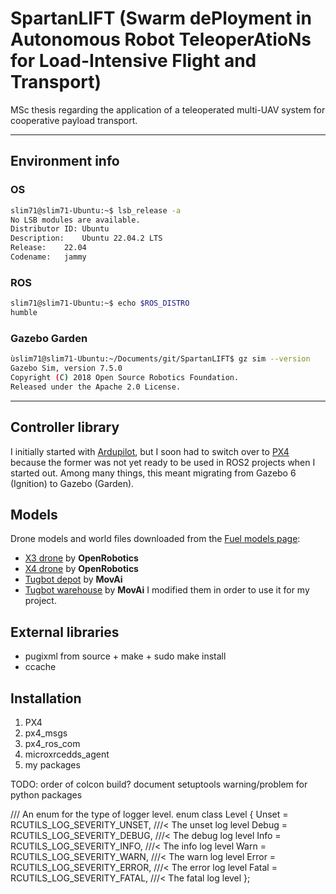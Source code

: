 # SpartanLIFT (Swarm dePloyment in Autonomous Robot TeleoperAtioNs for Load-Intensive Flight and Transport)

MSc thesis regarding the application of a teleoperated multi-UAV system for cooperative payload transport.

---

## Environment info
### OS
```bash
slim71@slim71-Ubuntu:~$ lsb_release -a
No LSB modules are available.
Distributor ID:	Ubuntu
Description:	Ubuntu 22.04.2 LTS
Release:	22.04
Codename:	jammy
```

### ROS
```bash
slim71@slim71-Ubuntu:~$ echo $ROS_DISTRO 
humble
```
### Gazebo Garden
```bash
ùslim71@slim71-Ubuntu:~/Documents/git/SpartanLIFT$ gz sim --version
Gazebo Sim, version 7.5.0
Copyright (C) 2018 Open Source Robotics Foundation.
Released under the Apache 2.0 License.
```

---

## Controller library
I initially started with [Ardupilot](https://ardupilot.org/), but I soon had to switch over to [PX4](https://px4.io/) 
because the former was not yet ready to be used in ROS2 projects when I started out.
Among many things, this meant migrating from Gazebo 6 (Ignition) to Gazebo (Garden).

## Models
Drone models and world files downloaded from the [Fuel models page](https://app.gazebosim.org/fuel/models):
- [X3 drone](https://app.gazebosim.org/OpenRobotics/fuel/models/X3%20UAV%20Config%201) by **OpenRobotics**
- [X4 drone](https://app.gazebosim.org/OpenRobotics/fuel/models/X4%20UAV%20Config%201) by **OpenRobotics**
- [Tugbot depot](https://app.gazebosim.org/MovAi/fuel/worlds/tugbot_depot) by **MovAi**
- [Tugbot warehouse](https://app.gazebosim.org/MovAi/fuel/worlds/tugbot_warehouse) by **MovAi**
I modified them in order to use it for my project.

## External libraries
- pugixml from source + make + sudo make install
- ccache

## Installation

1. PX4
2. px4_msgs
3. px4_ros_com
4. microxrcedds_agent
5. my packages

TODO: order of colcon build?
document setuptools warning/problem for python packages

  /// An enum for the type of logger level.
  enum class Level
  {
    Unset = RCUTILS_LOG_SEVERITY_UNSET,  ///< The unset log level
    Debug = RCUTILS_LOG_SEVERITY_DEBUG,  ///< The debug log level
    Info = RCUTILS_LOG_SEVERITY_INFO,    ///< The info log level
    Warn = RCUTILS_LOG_SEVERITY_WARN,    ///< The warn log level
    Error = RCUTILS_LOG_SEVERITY_ERROR,  ///< The error log level
    Fatal = RCUTILS_LOG_SEVERITY_FATAL,  ///< The fatal log level
  };